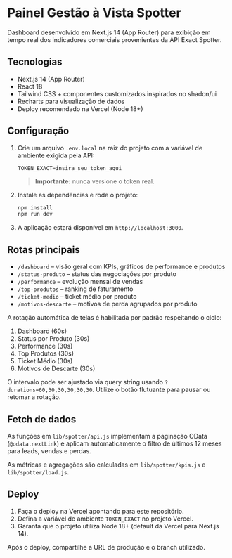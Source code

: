 # Painel Gestão à Vista Spotter

Dashboard desenvolvido em Next.js 14 (App Router) para exibição em tempo real dos indicadores comerciais provenientes da API Exact Spotter.

## Tecnologias

- Next.js 14 (App Router)
- React 18
- Tailwind CSS + componentes customizados inspirados no shadcn/ui
- Recharts para visualização de dados
- Deploy recomendado na Vercel (Node 18+)

## Configuração

1. Crie um arquivo `.env.local` na raiz do projeto com a variável de ambiente exigida pela API:

   ```env
   TOKEN_EXACT=insira_seu_token_aqui
   ```

   > **Importante:** nunca versione o token real.

2. Instale as dependências e rode o projeto:

   ```bash
   npm install
   npm run dev
   ```

3. A aplicação estará disponível em `http://localhost:3000`.

## Rotas principais

- `/dashboard` – visão geral com KPIs, gráficos de performance e produtos
- `/status-produto` – status das negociações por produto
- `/performance` – evolução mensal de vendas
- `/top-produtos` – ranking de faturamento
- `/ticket-medio` – ticket médio por produto
- `/motivos-descarte` – motivos de perda agrupados por produto

A rotação automática de telas é habilitada por padrão respeitando o ciclo:

1. Dashboard (60s)
2. Status por Produto (30s)
3. Performance (30s)
4. Top Produtos (30s)
5. Ticket Médio (30s)
6. Motivos de Descarte (30s)

O intervalo pode ser ajustado via query string usando `?durations=60,30,30,30,30,30`. Utilize o botão flutuante para pausar ou retomar a rotação.

## Fetch de dados

As funções em `lib/spotter/api.js` implementam a paginação OData (`@odata.nextLink`) e aplicam automaticamente o filtro de últimos 12 meses para leads, vendas e perdas.

As métricas e agregações são calculadas em `lib/spotter/kpis.js` e `lib/spotter/load.js`.

## Deploy

1. Faça o deploy na Vercel apontando para este repositório.
2. Defina a variável de ambiente `TOKEN_EXACT` no projeto Vercel.
3. Garanta que o projeto utiliza Node 18+ (default da Vercel para Next.js 14).

Após o deploy, compartilhe a URL de produção e o branch utilizado.
